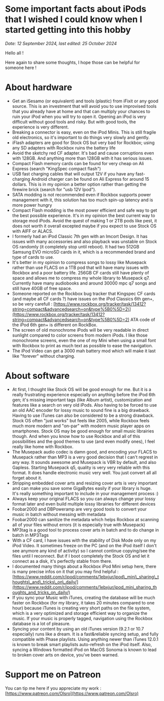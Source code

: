 # Some important facts about iPods that I wished I could know when I started getting into this hobby
*Date: 12 September 2024, last edited: 25 October 2024*

Hello all !

Here again to share some thoughts, I hope those can be helpful for someone here !

# About hardware

* Get an iSesamo (or equivalent) and tools (plastic) from iFixit or any good source. This is an investment that will avoid you to use improvised tools that you already have at home and that can multiply your chances to ruin your iPod when you will try to open it. Opening an iPod is very difficult without good tools and risky. But with good tools, the experience is very different.
* Breaking a connector is easy, even on the iPod Minis. This is still fragile old electronics, so it's important to do things very slowly and gently.
* iFlash adapters are good for Stock OS but very bad for Rockbox; using any SD adapters with Rockbox ruins the battery life
* Avoid the sketchy red CF adapter. It's bad and cause corruptions even with 128GB. And anything more than 128GB with it has serious issues.
* Compact Flash memory cards can be found for very cheap on Ali Express (search "KingSpec compact flash")
* USB fast charging cables that will output 12V if you have any fast-charging Android charger can be found on Ali Express for around 15 dollars. This is in my opinion a better option rather than getting the firewire brick (search for "usb 12V Ipod").
* SATA modding is not recommended even if Rockbox supports power management with it, this solution has too much spin-up latency and is more power hungry
* Compact Flash modding is the most power efficient and safe way to get the best possible experience. It's in my opinion the best current way to storage mod iPods. Avoid the quest of making 1 or 2TB pods like pest, it does not worth it overall excepted maybe if you expect to use Stock OS with AIFF or ALACS.
* I formerly had an iPod Classic 7th gen with an Imcort Design. It has issues with many accessories and also playback was unstable on Stock OS randomly (it completely stop until reboot). It had two 512GB Samsung EVO microSD cards in it, which is a recommended brand and type of cards to use.
* It's better in my opinion to compress songs to lossy like Musepack rather than use FLACS on a 1TB pod that will have many issues with Rockbox and a poor battery life. 256GB CF cards still have plenty of space and allows me to compress my whole library to Musepack q7. Currently have many audiobooks and around 30000 mpc q7 songs and still have 40GB of free space.
* Someone reported on the Rockbox bug tracker that Kingspec CF cards (and maybe all CF cards ?) have issues on the iPod Classics 6th gen+, so be very carefull : \[https://www.rockbox.org/tracker/task/13412?string=compact&advancedsearch=on&type%5B0%5D=2\](https://www.rockbox.org/tracker/task/13412?string=compact&advancedsearch=on&type%5B0%5D=2) ATA code of the iPod 6th gen+ is different on RockBox.
* The screen of old monochrome iPods will be very readable in direct sunlight compared to color screens from modern iPods. I like those monochrome screens, even the one of my Mini when using a small font with Rockbox to print as much text as possible to ease the navigation.
* The iPod Video can get a 3000 mah battery mod which will make it last like "forever" without charging.

# About software

* At first, I thought like Stock OS will be good enough for me. But it is a really frustrating experience especially on anything before the iPod 6th gen; it's missing important tags (like Album artist), customization and features like a search on very old iPods. Also having to be forced to use an old AAC encoder for lossy music to sound fine is a big drawback. Having to use iTunes can also be considered to be a strong drawback. Stock OS often "just works" but feels like 2005, while Rockbox feels much more modern and "on-par" with modern music player apps on smartphones. Stock OS may be good enough for small music librairies though. And when you know how to use Rockbox and all of this possibilities and the good themes to use (and even modify ones), I feel really like home with Rockbox.
* The Musepack audio codec is damn good, and encoding your FLACS to Musepack rather than MP3 is a very good decision that I can't regrest in any way. It sounds awesome and Musepack is VBR by default, and also Gapless. Starting Musepack q5, quality is very very reliable with this format. It does handle electronic music very well. You just convert all all forget about it.
* Stripping embedded cover arts and resizing cover arts is very important and can make you save some GigaBytes easily if your library is huge. It's really something important to include in your management process :)
* Always keep your original FLACS so you can always change your lossy format later and even build multiple lossy librairies for different devices
* Foobar2000 and DBPoweramp are very good tools to convert your music in batch without messing with metadata
* Foobar2000 can sanitize the metadata which helps Rockbox at scanning all of your files without errors (it is especially true with Musepack)
* MP3tag is a good tool to process cover arts in batch and to do change in batch in MP3Tags
* With a CF card, I have issues with the stability of Disk Mode only on my iPod Video. It sometimes freeze on the PC (and on the iPod itself I don't see anymore any kind of activity) so I cannot continue copying/see the files until I reconnect. But if I boot completely the Stock OS and let it connect as a disk, it's perfectly stable from there.
* I documented many things about a Rockbox iPod Mini setup here, there is many precise infos on it that you may find helpful : [https://www.reddit.com/r/ipod/comments/1ebxjur/ipod\_mini\_sharing\_thoughts\_and\_tricks\_on\_daily/](https://www.reddit.com/r/ipod/comments/1ebxjur/ipod_mini_sharing_thoughts_and_tricks_on_daily/)
* If you sync your Music with iTunes, creating the database will be much faster on Rockbox (for my library, it takes 20 minutes compared to one hour) because iTunes is creating very short paths on the file system, which is a very optimized and storage efficient way to organize the music. If your music is properly tagged, navigation using the Rockbox database is a lot of pleasure.
* Syncing your content by using an old iTunes version (9.2.1 or 10.7 especially) runs like a dream. It is a fast&reliable syncing setup, and fully compatible with Phase playlists. Using anything newer than iTunes 12.0.1 is known to break smart playlists auto-refresh on the iPod itself. Also, syncing a Windows formatted iPod on MacOS Sonoma is known to lead to broken cover arts on device, you've been warned.

# Support me on Patreon

You can tip me here if you appreciate my work : [https://www.patreon.com/Olsro](https://www.patreon.com/Olsro)